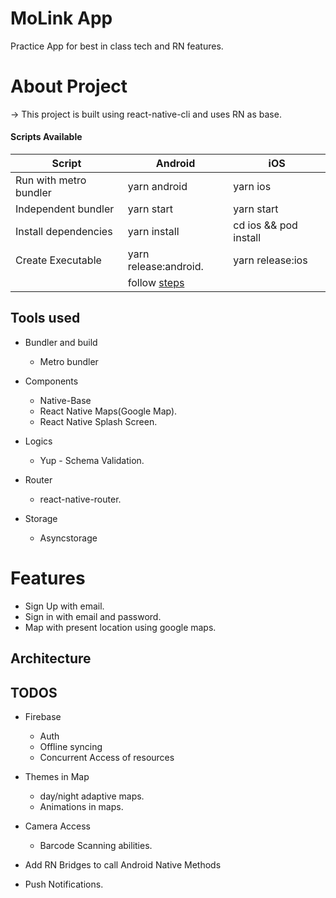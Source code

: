 # MoLink App

Practice App for best in class tech and RN features.

# About Project

-> This project is built using react-native-cli and uses RN as base.

#### Scripts Available

| Script                 |                Android |  iOS      |
|------------------------|------------------------|-----------|
| Run with metro bundler |  yarn android          |  yarn ios |
| Independent bundler    | yarn start             |  yarn start |
| Install dependencies   | yarn install           |  cd ios && pod install |
| Create Executable      | yarn release:android.  | yarn release:ios |
|                        | follow [steps](https://reactnative.dev/docs/signed-apk-android)

## Tools used

* Bundler and build
  * Metro bundler
* Components
  * Native-Base 
  * React Native Maps(Google Map).
  * React Native Splash Screen.

* Logics
  * Yup - Schema Validation.
  
* Router
  * react-native-router.
  
* Storage
  * Asyncstorage

# Features
* Sign Up with email.
* Sign in with email and password.
* Map with present location using google maps.



## Architecture
  

## TODOS

* Firebase
  * Auth
  * Offline syncing
  * Concurrent Access of resources

* Themes in Map
  * day/night adaptive maps.
  * Animations in maps.
  
* Camera Access
  * Barcode Scanning abilities.
  
* Add RN Bridges to call Android Native Methods

* Push Notifications.
